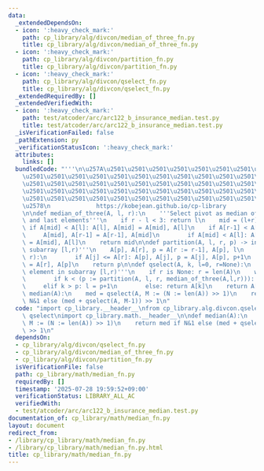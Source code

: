 ```yaml
---
data:
  _extendedDependsOn:
  - icon: ':heavy_check_mark:'
    path: cp_library/alg/divcon/median_of_three_fn.py
    title: cp_library/alg/divcon/median_of_three_fn.py
  - icon: ':heavy_check_mark:'
    path: cp_library/alg/divcon/partition_fn.py
    title: cp_library/alg/divcon/partition_fn.py
  - icon: ':heavy_check_mark:'
    path: cp_library/alg/divcon/qselect_fn.py
    title: cp_library/alg/divcon/qselect_fn.py
  _extendedRequiredBy: []
  _extendedVerifiedWith:
  - icon: ':heavy_check_mark:'
    path: test/atcoder/arc/arc122_b_insurance_median.test.py
    title: test/atcoder/arc/arc122_b_insurance_median.test.py
  _isVerificationFailed: false
  _pathExtension: py
  _verificationStatusIcon: ':heavy_check_mark:'
  attributes:
    links: []
  bundledCode: "'''\n\u257A\u2501\u2501\u2501\u2501\u2501\u2501\u2501\u2501\u2501\u2501\
    \u2501\u2501\u2501\u2501\u2501\u2501\u2501\u2501\u2501\u2501\u2501\u2501\u2501\
    \u2501\u2501\u2501\u2501\u2501\u2501\u2501\u2501\u2501\u2501\u2501\u2501\u2501\
    \u2501\u2501\u2501\u2501\u2501\u2501\u2501\u2501\u2501\u2501\u2501\u2501\u2501\
    \u2501\u2501\u2501\u2501\u2501\u2501\u2501\u2501\u2501\u2501\u2501\u2501\u2501\
    \u2578\n             https://kobejean.github.io/cp-library               \n'''\n\
    \n\ndef median_of_three(A, l, r):\n    '''Select pivot as median of first, middle,\
    \ and last elements'''\n    if r - l < 3: return l\n    mid = (l+r) >> 1\n   \
    \ if A[mid] < A[l]: A[l], A[mid] = A[mid], A[l]\n    if A[r-1] < A[mid]:\n   \
    \     A[mid], A[r-1] = A[r-1], A[mid]\n        if A[mid] < A[l]: A[l], A[mid]\
    \ = A[mid], A[l]\n    return mid\n\ndef partition(A, l, r, p) -> int:\n    '''Partition\
    \ subarray [l,r)'''\n    A[p], A[r], p = A[r := r-1], A[p], l\n    for j in range(l,\
    \ r):\n        if A[j] <= A[r]: A[p], A[j], p = A[j], A[p], p+1\n    A[p], A[r]\
    \ = A[r], A[p]\n    return p\n\ndef qselect(A, k, l=0, r=None):\n    '''Find kth\
    \ element in subarray [l,r)'''\n    if r is None: r = len(A)\n    while l != r-1:\n\
    \        if k < (p := partition(A, l, r, median_of_three(A,l,r))): r = p\n   \
    \     elif k > p: l = p+1\n        else: return A[k]\n    return A[k]\n\n\ndef\
    \ median(A):\n    med = qselect(A, M := (N := len(A)) >> 1)\n    return med if\
    \ N&1 else (med + qselect(A, M-1)) >> 1\n"
  code: "import cp_library.__header__\nfrom cp_library.alg.divcon.qselect_fn import\
    \ qselect\nimport cp_library.math.__header__\n\ndef median(A):\n    med = qselect(A,\
    \ M := (N := len(A)) >> 1)\n    return med if N&1 else (med + qselect(A, M-1))\
    \ >> 1\n"
  dependsOn:
  - cp_library/alg/divcon/qselect_fn.py
  - cp_library/alg/divcon/median_of_three_fn.py
  - cp_library/alg/divcon/partition_fn.py
  isVerificationFile: false
  path: cp_library/math/median_fn.py
  requiredBy: []
  timestamp: '2025-07-28 19:59:52+09:00'
  verificationStatus: LIBRARY_ALL_AC
  verifiedWith:
  - test/atcoder/arc/arc122_b_insurance_median.test.py
documentation_of: cp_library/math/median_fn.py
layout: document
redirect_from:
- /library/cp_library/math/median_fn.py
- /library/cp_library/math/median_fn.py.html
title: cp_library/math/median_fn.py
---
```

